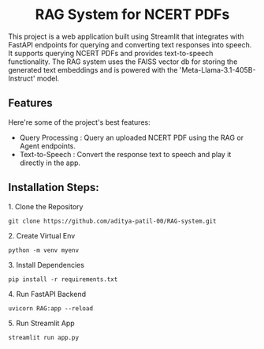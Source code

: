 <h1 align="center" id="title">RAG System for NCERT PDFs</h1>

<p id="description">This project is a web application built using Streamlit that integrates with FastAPI endpoints for querying and converting text responses into speech. It supports querying NCERT PDFs and provides text-to-speech functionality. The RAG system uses the FAISS vector db for storing the generated text embeddings and is powered with the 'Meta-Llama-3.1-405B-Instruct' model.</p>

  
  
<h2>Features</h2>

Here're some of the project's best features:

*   Query Processing : Query an uploaded NCERT PDF using the RAG or Agent endpoints.
*   Text-to-Speech : Convert the response text to speech and play it directly in the app.

<h2>Installation Steps:</h2>

<p>1. Clone the Repository</p>

```
git clone https://github.com/aditya-patil-00/RAG-system.git
```

<p>2. Create Virtual Env</p>

```
python -m venv myenv
```

<p>3. Install Dependencies</p>

```
pip install -r requirements.txt
```

<p>4. Run FastAPI Backend</p>

```
uvicorn RAG:app --reload
```

<p>5. Run Streamlit App</p>

```
streamlit run app.py
```
